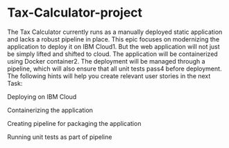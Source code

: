 # Tax-Calculator-project
The Tax Calculator currently runs as a manually deployed static application and lacks a robust pipeline in place. This epic focuses on modernizing the application to deploy it on IBM Cloud1. But the web application will not just be simply lifted and shifted to cloud. The application will be containerized using Docker container2. The deployment will be managed through a pipeline, which will also ensure that all unit tests pass4 before deployment.
The following hints will help you create relevant user stories in the next Task:

Deploying on IBM Cloud

Containerizing the application

Creating pipeline for packaging the application

Running unit tests as part of pipeline
